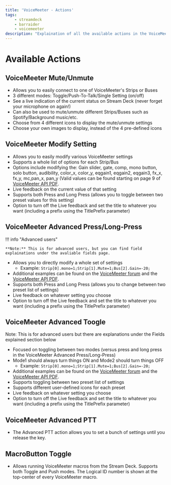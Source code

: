 ```yaml
---
title: 'VoiceMeeter - Actions'
tags: 
    - streamdeck
    - barraider
    - voicemeeter
description: "Explaination of all the available actions in the VoiceMeeter plugin by BarRaider for the Elgato Stream Deck."
---
```


# Available Actions

## VoiceMeeter Mute/Unmute
- Allows you to easily connect to one of VoiceMeeter's Strips or Buses
- 3 different modes: Toggle/Push-To-Talk/Single Setting (on/off)
- See a live indication of the current status on Stream Deck (never forget your microphone on again!)
- Can also be used to mute/unmute different Strips/Buses such as Spotify/Background music/etc.
- Choose from 4 different icons to display the mute/unmute settings
- Choose your own images to display, instead of the 4 pre-defined icons

## VoiceMeeter Modify Setting
- Allows you to easily modify various VoiceMeeter settings
- Supports a whole list of options for each Strip/Bus
- Options include modifying the: Gain slider, gate, comp, mono button, solo button, audibility, color_x, color_y, eqgain1, eqgain2, eqgain3, fx_x, fx_y, mc,pan_x, pan_y (Valid values can be found starting on page 9 of [VoiceMeeter API PDF](https://download.vb-audio.com/Download_CABLE/VoicemeeterRemoteAPI.pdf#page=9).
- Live feedback on the current value of that setting
- Supports both Press and Long Press (allows you to toggle between two preset values for this setting)
- Option to turn off the Live feedback and set the title to whatever you want (including a prefix using the TitlePrefix parameter)

## <a name="advancedpress"></a> VoiceMeeter Advanced Press/Long-Press

!!! info "Advanced users"

    **Note:** This is for advanced users, but you can find field explainations under the avaliable fields page.

- Allows you to directly modify a whole set of settings
    - Example: `Strip[0].mono=1;Strip[1].Mute=1;Bus[2].Gain=-20;`
- Additional examples can be found on the [VoiceMeeter forum](https://forum.vb-audio.com/viewtopic.php?f=8&t=346&sid=a773394396c10847fd6fd7e332a55e49#p495) and the [VoiceMeeter API PDF](https://download.vb-audio.com/Download_CABLE/VoicemeeterRemoteAPI.pdf).
- Supports both Press and Long Press (allows you to change between two preset list of settings)
- Live feedback on whatever setting you choose
- Option to turn off the Live feedback and set the title to whatever you want (including a prefix using the TitlePrefix parameter)

## VoiceMeeter Advanced Toogle
Note: This is for advanced users but there are explanations under the Fields explained section below

- Focused on toggling between two modes (versus press and long press in the VoiceMeeter Advanced Press/Long-Press)
- Mode1 should always turn things ON and Mode2 should turn things OFF
    - Example: `Strip[0].mono=1;Strip[1].Mute=1;Bus[2].Gain=-20;`
- Additional examples can be found on the [VoiceMeeter forum](https://forum.vb-audio.com/viewtopic.php?f=8&t=346&sid=a773394396c10847fd6fd7e332a55e49#p495) and the [VoiceMeeter API PDF](https://download.vb-audio.com/Download_CABLE/VoicemeeterRemoteAPI.pdf).
- Supports toggling between two preset list of settings
- Supports different user-defined icons for each preset
- Live feedback on whatever setting you choose
- Option to turn off the Live feedback and set the title to whatever you want (including a prefix using the TitlePrefix parameter)

## VoiceMeeter Advanced PTT
- The Advanced PTT action allows you to set a bunch of settings until you release the key.

## MacroButton Toggle
- Allows running VoiceMeeter macros from the Stream Deck. Supports both Toggle and Push modes. The Logical ID number is shown at the top-center of every VoiceMeeter macro.